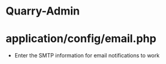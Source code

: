# Quarry-Admin

# application/config/email.php
* Enter the SMTP information for email notifications to work
